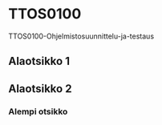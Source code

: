 # TTOS0100
TTOS0100-Ohjelmistosuunnittelu-ja-testaus

## Alaotsikko 1

## Alaotsikko 2

### Alempi otsikko
